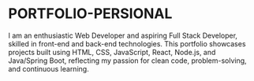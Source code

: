 # PORTFOLIO-PERSIONAL
I am an enthusiastic Web Developer and aspiring Full Stack Developer, skilled in front-end and back-end technologies. This portfolio showcases projects built using HTML, CSS, JavaScript, React, Node.js, and Java/Spring Boot, reflecting my passion for clean code, problem-solving, and continuous learning.
